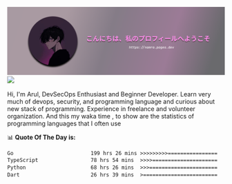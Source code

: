 ![banner](.github/profile-markdown.png)
<img src="https://user-images.githubusercontent.com/73097560/115834477-dbab4500-a447-11eb-908a-139a6edaec5c.gif"></p>

Hi, I'm Arul, DevSecOps Enthusiast and Beginner Developer. Learn very much of devops, security, and programming language and curious about new stack of programming. Experience in freelance and volunteer organization. And this my waka time , to show are the statistics of programming languages that I often use

📊 **Quote Of The Day is:**
<!--START_SECTION:waka-->

```txt
Go                         199 hrs 26 mins >>>>>>>>>================   36.72 %
TypeScript                 78 hrs 54 mins  >>>>=====================   14.53 %
Python                     68 hrs 26 mins  >>>======================   12.60 %
Dart                       26 hrs 39 mins  >========================   04.91 %
```

<!--END_SECTION:waka-->
